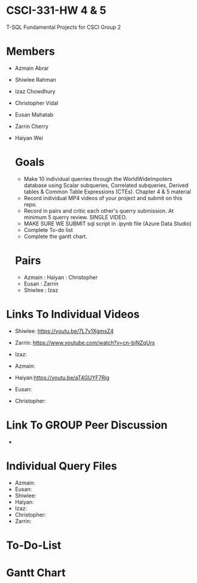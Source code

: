 # CSCI-331-HW 4 & 5
T-SQL Fundamental Projects for CSCI Group 2

# Members
- Azmain Abrar
- Shiwlee Rahman
- Izaz Chowdhury
- Christopher Vidal
- Eusan Mahatab
- Zarrin Cherry
- Haiyan Wei

  # Goals
  - Make 10 individual querries through the WorldWideImpoters database using Scalar subqueries, Correlated subqueries, Derived tables & Common Table Expressions (CTEs). Chapter 4 & 5 material
  - Record individual MP4 videos of your project and submit on this repo.
  - Record in pairs and critic each other's querry submission. At minimum 5 querry review. SINGLE VIDEO.
  - MAKE SURE WE SUBMIT sql script in .ipynb file (Azure Data Studio)
  - Complete To-do list
  - Complete the gantt chart.

  # Pairs
  - Azmain : Haiyan : Christopher
  - Eusan : Zarrin
  - Shiwlee : Izaz

 # Links To Individual Videos
 - Shiwlee: https://youtu.be/7L7v1XgmsZ4
   
 - Zarrin: https://www.youtube.com/watch?v=cn-biNZqUrs
   
 - Izaz: 
   
 - Azmain: 
   
 - Haiyan:https://youtu.be/aT4GUYF7Rig
   
 - Eusan: 
   
 - Christopher: 

 # Link To GROUP Peer Discussion
- 

# Individual Query Files
- Azmain: 
- Eusan:
- Shiwlee:
- Haiyan: 
- Izaz: 
- Christopher:
- Zarrin: 
# To-Do-List



# Gantt Chart 
